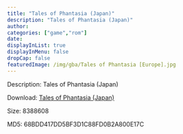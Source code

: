 ```yaml
---
title: "Tales of Phantasia (Japan)"
description: "Tales of Phantasia (Japan)"
author: 
categories: ["game","rom"]
date: 
displayInList: true
displayInMenu: false
dropCap: false
featuredImage: /img/gba/Tales of Phantasia [Europe].jpg
---
```


Description: Tales of Phantasia (Japan)

Download: <a style="text-decoration:underline;" href="https://mega.nz/#!nS521C4S!RI_h6OtP7LwutTDRkPM1dBRN4Z6eLjM2PdMzixRq56Q" target = "_blank" rel = "nofollow" > Tales of Phantasia (Japan)</a>

Size: 8388608

MD5: 68BDD417DD5BF3D1C88FD0B2A800E17C


